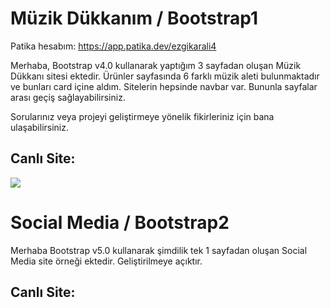 # Müzik Dükkanım / Bootstrap1
Patika hesabım: https://app.patika.dev/ezgikarali4

Merhaba, Bootstrap v4.0 kullanarak yaptığım 3 sayfadan oluşan Müzik Dükkanı sitesi ektedir. Ürünler sayfasında 6 farklı müzik aleti bulunmaktadır ve bunları card içine aldım. Sitelerin hepsinde navbar var. Bununla sayfalar arası geçiş sağlayabilirsiniz.

Sorularınız veya projeyi geliştirmeye yönelik fikirleriniz için bana ulaşabilirsiniz.

## Canlı Site:
![](https://github.com/ezgikarali4/Bootstrap/blob/main/Bootstrap1/images/muzikdukkanim.gif)

# Social Media / Bootstrap2

Merhaba Bootstrap v5.0 kullanarak şimdilik tek 1 sayfadan oluşan Social Media site örneği ektedir. Geliştirilmeye açıktır.

## Canlı Site:
![]()

